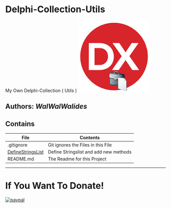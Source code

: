 # Delphi-Collection-Utils
My Own Delphi-Collection ( Utils ) 
![](Delphi-Collection-Utils.jpg)


**Authors:**  *WalWalWalides*
------

## Contains

| File | Contents | 
| --- | --- |
| .gitignore | Git ignores the Files in this File |
|[DefineStringsList](https://github.com/walwalwalides/Delphi-Collection-Utils/tree/master/DefineStringlist)| Define Stringslist and add new methods|
| README.md | The Readme for this Project|

------

# If You Want To Donate!

[![paypal](https://www.paypalobjects.com/en_US/i/btn/btn_donateCC_LG.gif)](https://www.paypal.com/cgi-bin/webscr?cmd=_s-xclick&hosted_button_id=Y79F36A9BGLHS&source=url)
